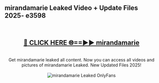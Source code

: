 <h2>mirandamarie Leaked Video + Update Files 2025- e3598</h2>
<br>
<div align="center">
<h2><a href="https://libra.edu.pl?mirandamarie" rel="nofollow">🔴 CLICK HERE 🌐==►► mirandamarie</a></h2>
<br>
Get mirandamarie leaked all content. Now you can access all videos and pictures of mirandamarie Leaked. New Updated Files 2025!
<br>
<br>
<a href="https://libra.edu.pl?mirandamarie" rel="nofollow" data-target="animated-image.originalLink"><img src="https://i.ibb.co.com/WyWwxjT/player-gif2.gif" alt="mirandamarie Leaked OnlyFans" style="max-width: 100%; display: inline-block;" data-target="animated-image.originalImage"></a>
</div>
<br>